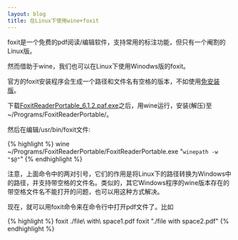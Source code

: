 ```yaml
---
layout: blog
title: 在Linux下使用wine+foxit
---
```


foxit是一个免费的pdf阅读/编辑软件，支持常用的标注功能，但只有一个阉割的Linux版。

然而借助于wine，我们也可以在Linux下使用Winodws版的foxit。

官方的foxit安装程序会生成一个路径和文件名有空格的版本，不如使用[免安装版](http://portableapps.com/apps/office/foxit_reader_portable)。

下载[FoxitReaderPortable_6.1.2.paf.exe](http://portableapps.com/redirect/?a=FoxitReaderPortable&t=http%3A%2F%2Fdownload2.portableapps.com%2Fportableapps%2Ffoxitreaderportable%2FFoxitReaderPortable_6.1.2.paf.exe)之后，用wine运行，安装(解压)至~/Programs/FoxitReaderPortable/。

然后在编辑/usr/bin/foxit文件:

{% highlight %}
	wine ~/Programs/FoxitReaderPortable/FoxitReaderPortable.exe "`winepath -w "$@"`"
{% endhighlight %}

注意，上面命令中的两对引号，它们的作用是将Linux下的路径转换为Windows中的路径，并支持带空格的文件名。类似的，其它Windows程序的wine版本存在的带空格文件名不能打开的问题，也可以用这种方式解决。

现在，就可以用foxit命令来在命令行中打开pdf文件了。比如

{% highlight %}
	foxit ./file\ with\ space1.pdf
	foxit "./file with space2.pdf"
{% endhighlight %}

